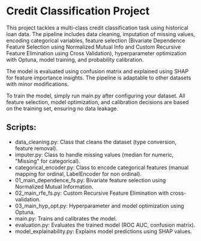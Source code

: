 # Credit Classification Project
This project tackles a multi-class credit classification task using historical loan data. The pipeline includes data cleaning, imputation of missing values, encoding categorical variables, feature selection (Bivariate Dependence Feature Selection using Normalized Mutual Info and Custom Recursive Feature Elimination using Cross Validation), hyperparameter optimization with Optuna, model training, and probability calibration.

The model is evaluated using confusion matrix and explained using SHAP for feature importance insights. The pipeline is adaptable to other datasets with minor modifications.

To train the model, simply run main.py after configuring your dataset. All feature selection, model optimization, and calibration decisions are based on the training set, ensuring no data leakage.

## Scripts:
- data_cleaning.py: Class that cleans the dataset (type conversion, feature removal).
- imputer.py: Class to handle missing values (median for numeric, "Missing" for categorical).
- categorical_encoder.py: Class to encode categorical features (manual mapping for ordinal, LabelEncoder for non ordinal).
- 01_main_dependence_fs.py: Bivariate feature selection using Normalized Mutual Information.
- 02_main_rfe_fs.py: Custom Recursive Feature Elimination with cross-validation.
- 03_main_hyp_opt.py: Hyperparameter and model optimization using Optuna.
- main.py: Trains and calibrates the model.
- evaluation.py: Evaluates the trained model (ROC AUC, confusion matrix).
- model_explainability.py: Explains model predictions using SHAP values.
